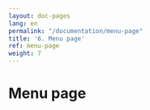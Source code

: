 ```yaml
---
layout: doc-pages
lang: en
permalink: "/documentation/menu-page"
title: '6. Menu page'
ref: menu-page
weight: 7
---
```


# Menu page
